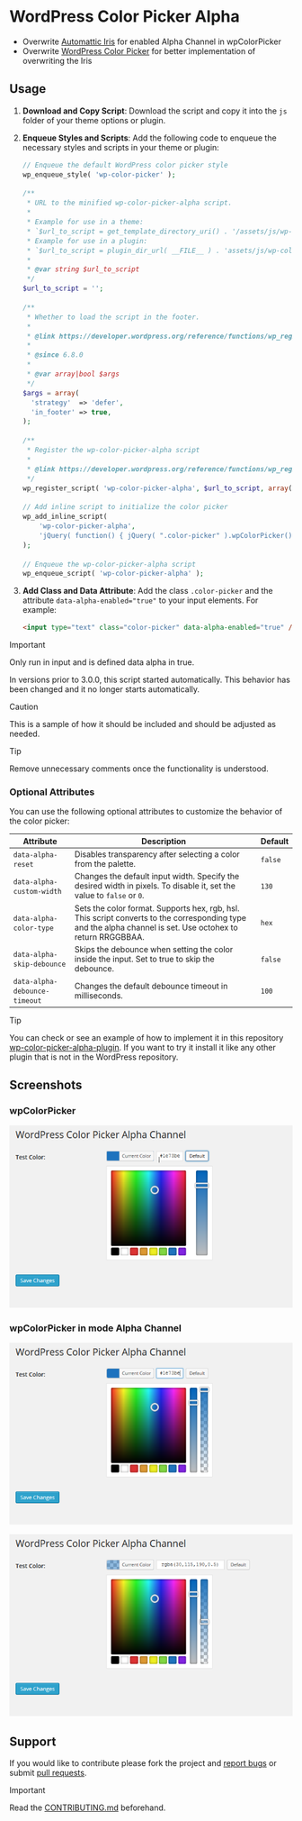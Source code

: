 # WordPress Color Picker Alpha

* Overwrite [Automattic Iris][1] for enabled Alpha Channel in wpColorPicker
* Overwrite [WordPress Color Picker][4] for better implementation of overwriting the Iris

## Usage

1. **Download and Copy Script**: Download the script and copy it into the `js` folder of your theme options or plugin.

2. **Enqueue Styles and Scripts**: Add the following code to enqueue the necessary styles and scripts in your theme or plugin:

    ```php
    // Enqueue the default WordPress color picker style
    wp_enqueue_style( 'wp-color-picker' );

    /**
     * URL to the minified wp-color-picker-alpha script.
     *
     * Example for use in a theme:
     * `$url_to_script = get_template_directory_uri() . '/assets/js/wp-color-picker-alpha.min.js';`
     * Example for use in a plugin:
     * `$url_to_script = plugin_dir_url( __FILE__ ) . 'assets/js/wp-color-picker-alpha.min.js';`
     *
     * @var string $url_to_script
     */
    $url_to_script = '';

    /**
     * Whether to load the script in the footer.
     *
     * @link https://developer.wordpress.org/reference/functions/wp_register_script/#usage
     *
     * @since 6.8.0
     *
     * @var array|bool $args
     */
    $args = array(
      'strategy'  => 'defer',
      'in_footer' => true,
    );

    /**
     * Register the wp-color-picker-alpha script
     *
     * @link https://developer.wordpress.org/reference/functions/wp_register_script/
     */
    wp_register_script( 'wp-color-picker-alpha', $url_to_script, array( 'jquery', 'wp-color-picker' ), '3.0.4', $args );

    // Add inline script to initialize the color picker
    wp_add_inline_script(
        'wp-color-picker-alpha',
        'jQuery( function() { jQuery( ".color-picker" ).wpColorPicker(); } );'
    );

    // Enqueue the wp-color-picker-alpha script
    wp_enqueue_script( 'wp-color-picker-alpha' );
    ```

3. **Add Class and Data Attribute**: Add the class `.color-picker` and the attribute `data-alpha-enabled="true"` to your input elements. For example:

    ```html
    <input type="text" class="color-picker" data-alpha-enabled="true" />
    ```

> [!IMPORTANT]
> Only run in input and is defined data alpha in true.
>
> In versions prior to 3.0.0, this script started automatically. This behavior has been changed and it no longer starts automatically.

> [!CAUTION]
> This is a sample of how it should be included and should be adjusted as needed.

> [!TIP]
> Remove unnecessary comments once the functionality is understood.

### Optional Attributes

You can use the following optional attributes to customize the behavior of the color picker:

| Attribute                     | Description                                                                                                                                                 | Default |
| ----------------------------- | ----------------------------------------------------------------------------------------------------------------------------------------------------------- | ------- |
| `data-alpha-reset`            | Disables transparency after selecting a color from the palette.                                                                                             | `false` |
| `data-alpha-custom-width`     | Changes the default input width. Specify the desired width in pixels. To disable it, set the value to `false` or `0`.                                       | `130`   |
| `data-alpha-color-type`       | Sets the color format. Supports hex, rgb, hsl. This script converts to the corresponding type and the alpha channel is set. Use octohex to return RRGGBBAA. | `hex`   |
| `data-alpha-skip-debounce`    | Skips the debounce when setting the color inside the input. Set to true to skip the debounce.                                                               | `false` |
| `data-alpha-debounce-timeout` | Changes the default debounce timeout in milliseconds.                                                                                                       | `100`   |

> [!TIP]
> You can check or see an example of how to implement it in this repository [wp-color-picker-alpha-plugin](https://github.com/kallookoo/wp-color-picker-alpha-plugin).
> If you want to try it install it like any other plugin that is not in the WordPress repository.

## Screenshots

### wpColorPicker

![wpcolorpicker-01](./docs/screenshot-01.png)

### wpColorPicker in mode Alpha Channel

![wpcolorpicker-02](./docs/screenshot-02.png)

![wpcolorpicker-03](./docs/screenshot-03.png)

## Support

If you would like to contribute please fork the project and [report bugs][2] or submit [pull requests][3].

> [!IMPORTANT]
> Read the [CONTRIBUTING.md](/CONTRIBUTING.md) beforehand.

[1]: https://automattic.github.io/Iris/
[2]: https://github.com/kallookoo/wp-color-picker-alpha/issues
[3]: https://github.com/kallookoo/wp-color-picker-alpha/pulls
[4]: https://github.com/WordPress/WordPress/blob/master/wp-admin/js/color-picker.js
